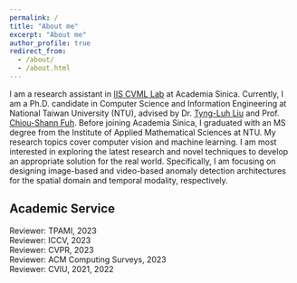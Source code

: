 ```yaml
---
permalink: /
title: "About me"
excerpt: "About me"
author_profile: true
redirect_from: 
  - /about/
  - /about.html
---
```



I am a research assistant in [IIS CVML Lab](https://homepage.iis.sinica.edu.tw/~liutyng/index.html) at Academia Sinica. Currently, I am a Ph.D. candidate in  Computer Science and Information Engineering at National Taiwan University (NTU), advised by Dr. [Tyng-Luh Liu](https://homepage.iis.sinica.edu.tw/pages/liutyng/index_en.html) and Prof. [Chiou-Shann Fuh](https://www.csie.ntu.edu.tw/~fuh/). Before joining Academia Sinica, I graduated with an MS degree from the Institute of Applied Mathematical Sciences at NTU. My research topics cover computer vision and machine learning. I am most interested in exploring the latest research and novel techniques to develop an appropriate solution for the real world. Specifically, I am focusing on designing image-based and video-based anomaly detection architectures for the spatial domain and temporal modality, respectively.



## Academic Service
Reviewer: TPAMI, 2023  
Reviewer: ICCV, 2023  
Reviewer: CVPR, 2023  
Reviewer: ACM Computing Surveys, 2023  
Reviewer: CVIU, 2021, 2022  
